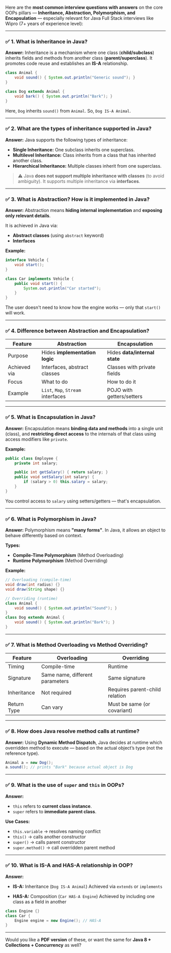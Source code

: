 Here are the **most common interview questions with answers** on the core OOPs pillars — **Inheritance, Abstraction, Polymorphism, and Encapsulation** — especially relevant for Java Full Stack interviews like Wipro (7+ years of experience level):

---

### ✅ **1. What is Inheritance in Java?**

**Answer:**
Inheritance is a mechanism where one class (**child/subclass**) inherits fields and methods from another class (**parent/superclass**). It promotes code reuse and establishes an **IS-A** relationship.

```java
class Animal {
    void sound() { System.out.println("Generic sound"); }
}

class Dog extends Animal {
    void bark() { System.out.println("Bark"); }
}
```

Here, `Dog` inherits `sound()` from `Animal`. So, `Dog IS-A Animal`.

---

### ✅ **2. What are the types of inheritance supported in Java?**

**Answer:**
Java supports the following types of inheritance:

* **Single Inheritance:** One subclass inherits one superclass.
* **Multilevel Inheritance:** Class inherits from a class that has inherited another class.
* **Hierarchical Inheritance:** Multiple classes inherit from one superclass.

> ⚠️ Java **does not support multiple inheritance with classes** (to avoid ambiguity). It supports multiple inheritance via **interfaces**.

---

### ✅ **3. What is Abstraction? How is it implemented in Java?**

**Answer:**
Abstraction means **hiding internal implementation** and **exposing only relevant details**.

It is achieved in Java via:

* **Abstract classes** (using `abstract` keyword)
* **Interfaces**

**Example:**

```java
interface Vehicle {
    void start();
}

class Car implements Vehicle {
    public void start() {
        System.out.println("Car started");
    }
}
```

The user doesn't need to know how the engine works — only that `start()` will work.

---

### ✅ **4. Difference between Abstraction and Encapsulation?**

| Feature      | Abstraction                        | Encapsulation                 |
| ------------ | ---------------------------------- | ----------------------------- |
| Purpose      | Hides **implementation logic**     | Hides **data/internal state** |
| Achieved via | Interfaces, abstract classes       | Classes with private fields   |
| Focus        | What to do                         | How to do it                  |
| Example      | `List`, `Map`, `Stream` interfaces | POJO with getters/setters     |

---

### ✅ **5. What is Encapsulation in Java?**

**Answer:**
Encapsulation means **binding data and methods** into a single unit (class), and **restricting direct access** to the internals of that class using access modifiers like `private`.

**Example:**

```java
public class Employee {
    private int salary;

    public int getSalary() { return salary; }
    public void setSalary(int salary) {
        if (salary > 0) this.salary = salary;
    }
}
```

You control access to `salary` using setters/getters — that's encapsulation.

---

### ✅ **6. What is Polymorphism in Java?**

**Answer:**
Polymorphism means **"many forms"**. In Java, it allows an object to behave differently based on context.

**Types:**

* **Compile-Time Polymorphism** (Method Overloading)
* **Runtime Polymorphism** (Method Overriding)

**Example:**

```java
// Overloading (compile-time)
void draw(int radius) {}
void draw(String shape) {}

// Overriding (runtime)
class Animal {
    void sound() { System.out.println("Sound"); }
}
class Dog extends Animal {
    void sound() { System.out.println("Bark"); }
}
```

---

### ✅ **7. What is Method Overloading vs Method Overriding?**

| Feature     | Overloading                     | Overriding                     |
| ----------- | ------------------------------- | ------------------------------ |
| Timing      | Compile-time                    | Runtime                        |
| Signature   | Same name, different parameters | Same signature                 |
| Inheritance | Not required                    | Requires parent-child relation |
| Return Type | Can vary                        | Must be same (or covariant)    |

---

### ✅ **8. How does Java resolve method calls at runtime?**

**Answer:**
Using **Dynamic Method Dispatch**, Java decides at runtime which overridden method to execute — based on the actual object’s type (not the reference type).

```java
Animal a = new Dog();
a.sound(); // prints "Bark" because actual object is Dog
```

---

### ✅ **9. What is the use of `super` and `this` in OOPs?**

**Answer:**

* `this` refers to **current class instance**.
* `super` refers to **immediate parent class**.

**Use Cases:**

* `this.variable` → resolves naming conflict
* `this()` → calls another constructor
* `super()` → calls parent constructor
* `super.method()` → call overridden parent method

---

### ✅ **10. What is IS-A and HAS-A relationship in OOP?**

**Answer:**

* **IS-A:** Inheritance (`Dog IS-A Animal`)
  Achieved via `extends` or `implements`

* **HAS-A:** Composition (`Car HAS-A Engine`)
  Achieved by including one class as a field in another

```java
class Engine {}
class Car {
    Engine engine = new Engine(); // HAS-A
}
```

---

Would you like a **PDF version** of these, or want the same for **Java 8 + Collections + Concurrency** as well?
